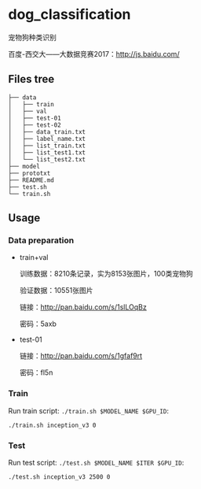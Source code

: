 # dog_classification

宠物狗种类识别

百度-西交大——大数据竞赛2017：http://js.baidu.com/

## Files tree

```
├── data
│   ├── train
│   ├── val
│   ├── test-01
│   ├── test-02
│   ├── data_train.txt
│   ├── label_name.txt
│   ├── list_train.txt
│   ├── list_test1.txt
│   └── list_test2.txt
├── model
├── prototxt
├── README.md
├── test.sh
└── train.sh
```

## Usage

### Data preparation

- train+val

    训练数据：8210条记录，实为8153张图片，100类宠物狗

    验证数据：10551张图片

    链接：http://pan.baidu.com/s/1slLOqBz

    密码：5axb

- test-01

    链接：http://pan.baidu.com/s/1gfaf9rt

    密码：fl5n

### Train

Run train script: `./train.sh $MODEL_NAME $GPU_ID`:

```bash
./train.sh inception_v3 0
```

### Test

Run test script: `./test.sh $MODEL_NAME $ITER $GPU_ID`:

```bash
./test.sh inception_v3 2500 0
```
